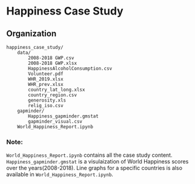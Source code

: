 # Happiness Case Study
## Organization
```
happiness_case_study/
    data/
        2008-2018 GWP.csv
        2008-2018 GWP.xlsx
        HappinessAlcoholConsumption.csv	
        Volunteer.pdf
        WHR_2019.xlsx
        WHR_prev.xlsx
        country_lat_long.xlsx
        country_region.csv
        generosity.xls
        relig_iso.csv
    gapminder/
        Happiness_gapminder.gmstat
        gapminder_visual.csv
    World_Happiness_Report.ipynb
```

### Note:
`World_Happiness_Report.ipynb` contains all the case study content. 
`Happiness_gapminder.gmstat` is a visulaization of World Happiness scores over the years(2008-2018). Line graphs for a specific countries is also available in `World_Happiness_Report.ipynb`.

